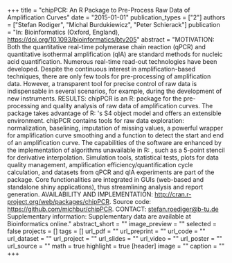 +++
title = "chipPCR: An R Package to Pre-Process Raw Data of Amplification Curves"
date = "2015-01-01"
publication_types = ["2"]
authors = ["Stefan Rodiger", "Michal Burdukiewicz", "Peter Schierack"]
publication = "In: Bioinformatics (Oxford, England), https://doi.org/10.1093/bioinformatics/btv205"
abstract = "MOTIVATION: Both the quantitative real-time polymerase chain reaction (qPCR) and quantitative isothermal amplification (qIA) are standard methods for nucleic acid quantification. Numerous real-time read-out technologies have been developed. Despite the continuous interest in amplification-based techniques, there are only few tools for pre-processing of amplification data. However, a transparent tool for precise control of raw data is indispensable in several scenarios, for example, during the development of new instruments. RESULTS: chipPCR is an R: package for the pre-processing and quality analysis of raw data of amplification curves. The package takes advantage of R: 's S4 object model and offers an extensible environment. chipPCR contains tools for raw data exploration: normalization, baselining, imputation of missing values, a powerful wrapper for amplification curve smoothing and a function to detect the start and end of an amplification curve. The capabilities of the software are enhanced by the implementation of algorithms unavailable in R: , such as a 5-point stencil for derivative interpolation. Simulation tools, statistical tests, plots for data quality management, amplification efficiency/quantification cycle calculation, and datasets from qPCR and qIA experiments are part of the package. Core functionalities are integrated in GUIs (web-based and standalone shiny applications), thus streamlining analysis and report generation. AVAILABILITY AND IMPLEMENTATION: http://cran.r-project.org/web/packages/chipPCR. Source code: https://github.com/michbur/chipPCR. CONTACT: stefan.roediger@b-tu.de Supplementary information: Supplementary data are available at Bioinformatics online."
abstract_short = ""
image_preview = ""
selected = false
projects = []
tags = []
url_pdf = ""
url_preprint = ""
url_code = ""
url_dataset = ""
url_project = ""
url_slides = ""
url_video = ""
url_poster = ""
url_source = ""
math = true
highlight = true
[header]
image = ""
caption = ""
+++
